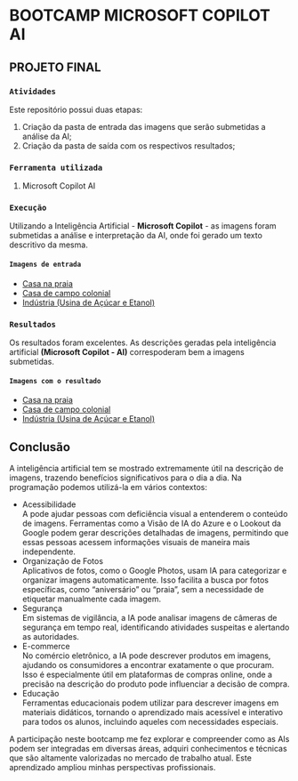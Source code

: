 # BOOTCAMP MICROSOFT COPILOT AI

## PROJETO FINAL

### ```Atividades ```

Este repositório possui duas etapas:

1. Criação da pasta de entrada das imagens que serão submetidas a análise da AI;<br>
2. Criação da pasta de saída com os respectivos resultados;

### ```Ferramenta utilizada```

1. Microsoft Copilot AI

### ``` Execução ```

Utilizando a Inteligência Artificial - **Microsoft Copilot** - as imagens foram submetidas a análise e interpretação da AI, onde foi gerado um texto descritivo da mesma. 

#### ``` Imagens de entrada ```

* <a href="./inputs/casa_de_palha_na_praia.jpg" target="_blank">Casa na praia</a>
* <a href="./inputs/casa_de_campo_colonial.jpg" target="_blank">Casa de campo colonial</a>
* <a href="./inputs/pindorama.jpeg" target="_blank">Indústria (Usina de Açúcar e Etanol)</a>

### ``` Resultados ```

Os resultados foram excelentes. As descrições geradas pela inteligência artificial **(Microsoft Copilot - AI)** correspoderam bem a imagens submetidas.

#### ``` Imagens com o resultado ```

* <a href="./output/casa_de_palha_na_praia-com_descricao.jpg" target="_blank">Casa na praia</a>
* <a href="./output/casa_de_campo_colonial-com_descricao.jpg" target="_blank">Casa de campo colonial</a>
* <a href="./output/pindorama-com_descricao.jpg" target="_blank">Indústria (Usina de Açúcar e Etanol)</a>

## Conclusão

A inteligência artificial tem se mostrado extremamente útil na descrição de imagens, trazendo benefícios significativos para o dia a dia. Na programação podemos utilizá-la em vários contextos:

* Acessibilidade<br>
  A pode ajudar pessoas com deficiência visual a entenderem o conteúdo de imagens. Ferramentas como a Visão de IA do Azure e o Lookout da Google podem gerar descrições detalhadas de imagens, permitindo que essas pessoas acessem informações visuais de maneira mais independente.<br>
* Organização de Fotos<br>
  Aplicativos de fotos, como o Google Photos, usam IA para categorizar e organizar imagens automaticamente. Isso facilita a busca por fotos específicas, como “aniversário” ou “praia”, sem a necessidade de etiquetar manualmente cada imagem.<br>
* Segurança<br>
  Em sistemas de vigilância, a IA pode analisar imagens de câmeras de segurança em tempo real, identificando atividades suspeitas e alertando as autoridades.<br>
* E-commerce<br>
  No comércio eletrônico, a IA pode descrever produtos em imagens, ajudando os consumidores a encontrar exatamente o que procuram. Isso é especialmente útil em plataformas de compras online, onde a precisão na descrição do produto pode influenciar a decisão de compra.<br>
* Educação<br>
  Ferramentas educacionais podem utilizar para descrever imagens em materiais didáticos, tornando o aprendizado mais acessível e interativo para todos os alunos, incluindo aqueles com necessidades especiais.<br>

A participação neste bootcamp me fez explorar e compreender como as AIs podem ser integradas em diversas áreas, adquiri conhecimentos e técnicas que são altamente valorizadas no mercado de trabalho atual. Este aprendizado ampliou minhas perspectivas profissionais.